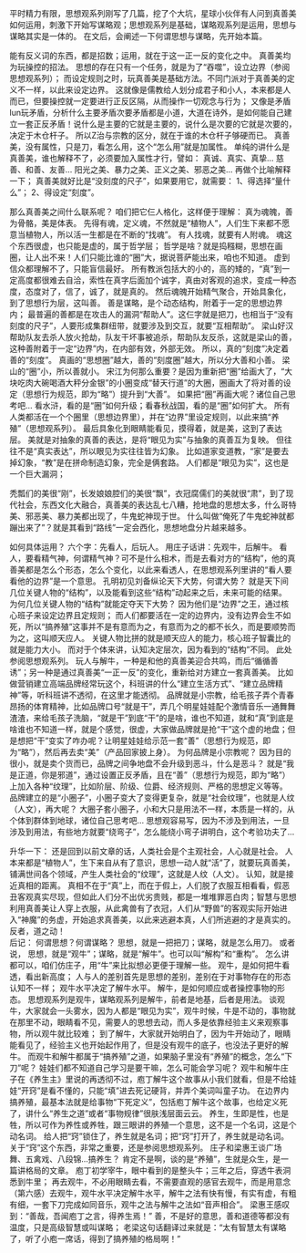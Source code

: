 平时精力有限，思想观系列刚写了几篇，挖了个大坑，星球小伙伴有人问到真善美如何运用，刺激下开始写谋略观；思想观系列是基础，谋略观系列是运用，思想与谋略其实是一体的。 在文后，会阐述一下何谓思想与谋略，先开始本篇。 

 能有反义词的东西，都是招数；运用，就在于这一正一反的变化之中。 真善美均为玩操控的招法。 思想的存在只有一个任务，就是为了“吞噬”，设立边界（参阅思想观系列）； 而设定规则之时，玩真善美是基础方法。不同门派对于真善美的定义不一样，以此来设定边界。
这就像是儒教给人划分成君子和小人，本来都是人而已，但要操控就一定要进行正反区隔，从而操作一切观念与行为； 又像是矛盾lun玩矛盾，分析什么主要矛盾次要矛盾都是小道，大道在诗外，是如何能自己建立一套正反矛盾！说什么是主要的它就是主要的，说什么是次要的它就是次要的，决定于木仓杆子。 所以Z治与宗教的区分，就在于谁的木仓杆子够硬而已。  真善美，没有属性，只是刀，看怎么用，这个“怎么用”就是加属性。 单纯的讲什么是真善美，谁也解释不了，必须要加入属性才行，譬如： 真诚、真实、真挚... 慈善、和善、友善... 阳光之美、暴力之美、正义之美、邪恶之美...  再做个比喻解释一下； 真善美就好比是“没刻度的尺子”，如果要用它，就需要： 1、得选择“量什么”； 2、得设定“刻度”。  

那么真善美之间什么联系呢？ 咱们把它仨人格化，这样便于理解：
真为魂魄，善为骨骼，美是体表。  先得有魂，定义魂，不然就是“植物人”，人们生下来都不愿意当植物人，所以活一生都是在不断的“找魂”。
有人找魂，就要有人附魂。 魂这个东西很虚，也只能是虚的，属于哲学层； 哲学是啥？就是捣糨糊，思想在画圈，让人出不来！人们只能比谁的“圈”大，据说菩萨能出来，咱也不知道。 虚到信众都理解不了，只能盲信最好。 所有教派包括大的小的，高的矮的，“真”到一定高度都很难去自洽，索性在真字后面加个诚字，真由对客观的追求，变成一种态度，态度对了，信了，诚了，就是真的。  然后魂魄开始精气聚合，开始具象化，到了思想行为层，这叫善。 善是谋略，是个动态结构，附着于一定的思想边界内；
最普遍的善都是在攻击人的漏洞“帮助人”。这仨字就是把刀，也相当于“没有刻度的尺子”，人要形成集群纽带，就要涉及到交互，就要“互相帮助”。 梁山好汉帮助队友去杀人放火抢劫，队友干坏事被追杀，帮助队友反杀，这就是梁山的善，这种善附着于一定“边界”内，在内部有效，外部无效。 所以，真的“刻度”决定着善的“刻度”。 真画的“思想圈”越大，善的“刻度圈”越大，所以分大善和小善。 梁山的“圈”小，所以善就小。 宋江为何那么重要？是因为重新把“圈”给画大了，“大块吃肉大碗喝酒大秤分金银”的小圈变成“替天行道”的大圈，圈画大了将对善的设定（思想行为规范，即为“略”）提升到“大善”。 如果把“圈”再画大呢？诸位自己思考吧… 看水浒，看的是“圈”如何升级；看春秋战国，看的是“圈”如何扩大。 所有人类都活在一个个圈里（思想边界里），并在“边界”里设定规则，以此来搞“养殖”（思想观系列）。  最后具象化到眼睛能看见，摸得着，就是美，这到了表达层。
美就是对抽象的真善的表达，是将“眼见为实”与抽象的真善互为复映。
但往往不是“真实表达”，所以眼见为实往往皆为幻象。
比如道家变道教，“家”是要去掉幻象，“教”是在拼命制造幻象，完全是俩套路。
人们都是“眼见为实”，这也是一个巨大漏洞；
 
秃瓢们的美很“刚”，长发娘娘腔们的美很“飘”，衣冠腐儒们的美就很“肃”，到了现代社会，东西文化大融合，真善美的表达乱七八糟，抢地盘的思想太多，什么哥特美、邪恶美、暴力美都出现了，牛鬼蛇神现于世。 什么叫做“俺死了牛鬼蛇神就都蹦出来了”？就是其看到“路线”一定会西化，思想地盘分片越来越多。
  
 如何具体运用？ 六个字：先看人，后玩人。
用庄子话讲：先观牛，后解牛。 看人，要看精气神，何谓精气神？可不是什么相术，而是去看对方的“结构”，他的真善美都是怎么个形态，怎么个变化，以此来看透人，在思想观系列里讲的“看人要看他的边界”是一个意思。 孔明初见刘备纵论天下大势，何谓大势？ 就是天下间几位关键人物的“结构”，以及能看到这些“结构”动起来之后，未来可能的结果。 为何几位关键人物的“结构”就能定夺天下大势？ 因为他们是“边界”之王，通过核心班子来设定边界且定规则； 而人们都要活在一定的边界内，没有边界会生不如死，所以“搞养殖”这事并不是有意而为之，有意而为之的都不长久，而是要顺势而为之，这叫顺天应人。 关键人物比拼的就是顺天应人的能力，核心班子智囊比的就是能力大小。 而对于个体来讲，认知决定层次，因为看到的“结构”不同。 此处参阅思想观系列。  玩人与解牛，一种是和他的真善美迎合共鸣，而后“循循善诱”；另一种是通过真善美“一正一反”的变化，重新给对方建立一套真善美。 比如做营销建立高端品牌经常玩这个，科班讲的什么“建立生活方式”、“建立品牌精神”等，听科班讲不透彻，在这里才能透彻。 品牌就是小宗教，给毛孩子弄个青春昂扬的体育精神，比如品牌口号“就是干”，弄几个明星娃娃配个激情音乐一通舞舞渣渣，来给毛孩子洗脑，“就是干”到底“干”的是啥，谁也不知道，就和“真”到底是啥谁也不知道一样，就是个感觉，很虚，大家做品牌就是抢“干”这个虚的地盘；但是想把“干”变实了咋办呢？让明星娃娃给示范一套“善”（思想行为规范，即为“略”），然后再去卖“美”（产品回家披上身）。 为何品牌是小宗教呢？ 因为目的很小，就是卖个货而已，品牌之间争地盘不会升级到恶斗，什么是恶斗？ 就是“我是正道，你是邪道”，通过设置正反矛盾，且在“善”（思想行为规范，即为“略”）上加入各种“纹理”，比如阶层、阶级、位爵、经济规则、严格的思想定义等等。 品牌建立的是“小圈子”，小圈子变大了变得更复杂，就是“社会纹理”，也就是人纹（人文），再大呢？ 大圈子套小圈子，小和大只是用法不一样，本质是一样的，从个体到群体到地球，诸位自己思考吧… 思想观容易写，因为不涉及到用法，一旦涉及到用法，有些地方就要“绕弯子”，怎么能绕小弯子讲明白，这个考验功夫了… 


升华一下： 还是回到以前文章的话，人类社会是个主观社会，人心就是社会。 人本来都是“植物人”，生下来自从有了意识，思想一动人就“活”了，就要玩真善美，铺满世间各个领域，产生人类社会的“纹理”，这就是人纹（人文）。 认知，就是接近真相的距离。 真相不在于“真”上，而在于假上，人们脱了衣服互相看看，假恶丑客观真实尽现，但如此人们分不出优劣贵贱，都是一堆堆罪恶白肉；智慧与思想利用真善美让人穿上衣服，从此禽兽有了衣冠，人们从“野兽”的客观实际开始进入“神魔”的务虚，开始追求真善美，以此来逃避本真，人们所逃避的才是真实的。 反者，道之动！  
 后记： 何谓思想？何谓谋略？ 思想，就是一把把刀；谋略，就是怎么用刀。 或者说， 思想，就是“观牛”；谋略，就是“解牛”。也可以叫“解构”和“重构”。 怎么讲都可以，咱们仿庄子，用“牛”来比拟想必更便于理解一些。  观牛，是如何把牛看透，看出新高度； 人与人的差别首先是思想的差别，差别在于对事物存在的形态认知不一样； 观牛水平决定了解牛水平。 解牛，是如何顺应或者操控事物的形态。  思想观系列是观牛，谋略观系列是解牛，前者是地基，后者是用法。 谈观牛，大家就会一头雾水，因为人都是“眼见为实”，观牛时候，牛是不动的，事物就在那里不动，眼睛看不见，需要人的思想去动，而人多是依靠经验主义来观察事物，所以观牛就比较难； 到了解牛，大家就开始明白了，因为牛开始动了，眼睛能看见了，经验主义也开始起作用了，但是没有观牛的底子，也没法子更好的解牛。 而观牛和解牛都属于“搞养殖”之道，如果脑子里没有“养殖”的概念，怎么“下刀”呢？ 娃娃们都不知道自己学习是要干嘛，怎么可能会学习呢？  观牛和解牛庄子在《养生主》里说的再透彻不过，庖丁解牛这个故事从小我们就看，但是不给娃娃“开窍”是看不懂的，只能“填”进去死记硬背，并弄个美词叫童子功。 在边界内搞养殖，最基本法就是给事物“下死定义”，包括庖丁解牛这个故事，也给定义死了，讲什么“养生之道”或者“事物规律”很肤浅层面云云。 养生，生即是性，也是牲，所以可作为养性或养牲，跟三眼讲的养殖一个意思，这不是一个名词，这是个动名词。 给人把“窍”锁住了，养生就是名词；把“窍”打开了，养生就是动名词。
关于“窍”这个东西，非常之重要，还是参阅思想观系列。
庄子和梁惠王谈广场舞、五禽戏、八段锦…搞养生？ 肯定不是啊，谈的是“养殖”，生就是众生，是一篇讲格局的文章。  庖丁初学宰牛，眼中看到的是整头牛；三年之后，穿透牛表洞悉到牛里； 再去观牛，不必用眼睛去看，不需要直观的感官去观牛，而是用意念（第六感）去观牛，观牛水平决定解牛水平，解牛之法有快有慢，有实有虚，有粗有细，一套下刀完成如同音乐，观牛之法与解牛之法如“音声相合”。 梁惠王感叹到：“善哉，吾闻庖丁之言，得养生焉！” 善，不是好的意思，善和道德等都没有温度，只是高级智慧或叫谋略； 老梁这句话翻译过来就是：“太有智慧太有谋略了，听了小庖一席话，得到了搞养殖的格局啊！”